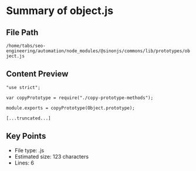 # Summary of object.js
  
## File Path
`/home/tabs/seo-engineering/automation/node_modules/@sinonjs/commons/lib/prototypes/object.js`

## Content Preview
```
"use strict";

var copyPrototype = require("./copy-prototype-methods");

module.exports = copyPrototype(Object.prototype);

[...truncated...]
```

## Key Points
- File type: .js
- Estimated size: 123 characters
- Lines: 6
